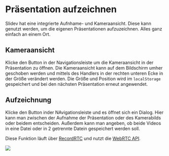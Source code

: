 # Präsentation aufzeichnen

Slidev hat eine integrierte Aufnhame- und Kameraansicht. Diese kann genutzt werden, um die eigenen Präsentationen aufzuzeichnen. Alles ganz einfach an einem Ort.

## Kameraansicht

Klicke den <carbon-user-avatar class="inline-icon-btn"/> Button in der Navigationsleiste um die Kameraansicht in der Präsentation zu öffnen. Die Kameraansicht kann auf dem Bildschirm umher geschoben werden und mittels des Handlers in der rechten unteren Ecke in der Größe verändert werden. Die Größe und Position wird im `localStorage` gespeichert und bei den nächsten Präsentation erneut angewendet.

<Tweet id="1395006771027120133" />

## Aufzeichnung

Klicke den <carbon-video class="inline-icon-btn"/> Button inder NAvigationsleiste und es öffnet sich ein Dialog. Hier kann man zwischen der Aufnahme der Präsentation oder des Kamerabilds oder beidem entscheiden. Außerdem kann man angeben, ob beide Videos in eine Datei oder in 2 getrennte Datein gespeichert werden soll.

Diese Funktion läuft über [RecordRTC](https://github.com/muaz-khan/RecordRTC) und nutzt die [WebRTC API](https://webrtc.org/).

![](/screenshots/recording.png)
